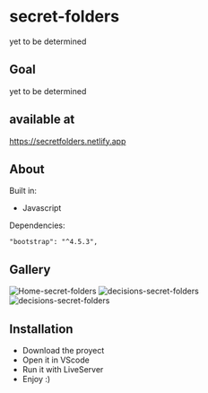 # secret-folders
 yet to be determined
 
 ## Goal
 yet to be determined
 
 ## available at
 https://secretfolders.netlify.app
 
  ## About
 Built in: 
  - Javascript
 
 Dependencies:
 
    "bootstrap": "^4.5.3",
  
 ## Gallery

![Home-secret-folders](https://user-images.githubusercontent.com/69731479/110893968-fde86980-82c4-11eb-96a0-361fbf78bf3d.gif)
![decisions-secret-folders](https://user-images.githubusercontent.com/69731479/110894350-b6161200-82c5-11eb-933e-517d43738784.gif)
![decisions-secret-folders](https://user-images.githubusercontent.com/69731479/110894352-b6aea880-82c5-11eb-9c47-366756798a23.gif)

 ## Installation
  - Download the proyect
  - Open it in VScode
  - Run it with LiveServer
  - Enjoy :)
